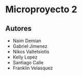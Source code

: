 # Microproyecto 2

## Autores
- Naim Demian
- Gabriel Jimenez
- Nikos Valtetsiotis
- Kelly Lopez
- Santiago Calle
- Franklin Velasquez